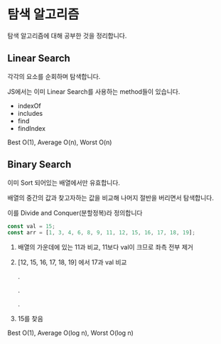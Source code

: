# 탐색 알고리즘

탐색 알고리즘에 대해 공부한 것을 정리합니다.

## Linear Search

각각의 요소를 순회하며 탐색합니다.

JS에서는 이미 Linear Search를 사용하는 method들이 있습니다.

- indexOf
- includes
- find
- findIndex

Best O(1), Average O(n), Worst O(n)

## Binary Search

이미 Sort 되어있는 배열에서만 유효합니다.

배열의 중간의 값과 찾고자하는 값을 비교해 나머지 절반을 버리면서 탐색합니다.

이를 Divide and Conquer(분할정복)라 정의합니다

```js
const val = 15;
const arr = [1, 3, 4, 6, 8, 9, 11, 12, 15, 16, 17, 18, 19];
```

1. 배열의 가운데에 있는 11과 비교, 11보다 val이 크므로 좌측 전부 제거
2. [12, 15, 16, 17, 18, 19] 에서 17과 val 비교

   .

   .

   .

3. 15를 찾음

Best O(1), Average O(log n), Worst O(log n)
